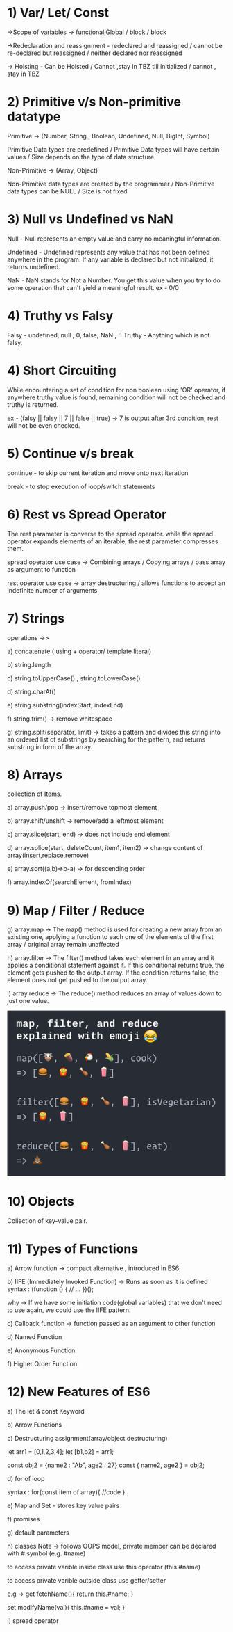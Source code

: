 <h1>1) Var/ Let/ Const  </h1>

->Scope of variables -> functional,Global / block / block

->Redeclaration and reassignment - redeclared and reassigned / cannot be re-declared but reassigned / neither declared nor reassigned

-> Hoisting - Can be Hoisted / Cannot ,stay in TBZ till initialized / cannot , stay in TBZ

<h1>2) Primitive v/s Non-primitive datatype  </h1>

Primitive -> (Number, String , Boolean, Undefined, Null, BigInt, Symbol)

Primitive Data types are predefined / Primitive Data types will have certain values / Size depends on the type of data structure.

Non-Primitive -> (Array, Object)

Non-Primitive data types are created by the programmer / Non-Primitive data types can be NULL / Size is not fixed

<h1>3) Null vs Undefined vs NaN </h1>

Null - Null represents an empty value and carry no meaningful information.

Undefined - Undefined represents any value that has not been defined anywhere in the program.
If any variable is declared but not initialized, it returns undefined.

NaN - NaN stands for Not a Number. You get this value when you try to do some operation that can't yield a meaningful result. ex - 0/0

<h1>4) Truthy vs Falsy </h1>

Falsy - undefined, null , 0, false, NaN , ''
Truthy - Anything which is not falsy.

<h1>4) Short Circuiting </h1>

While encountering a set of condition for non boolean using 'OR' operator, if anywhere truthy value is found,
remaining condition will not be checked and truthy is returned.

ex - (falsy || falsy || 7 || false || true) -> 7 is output
after 3rd condition, rest will not be even checked.

<h1> 5) Continue v/s break   </h1>

continue - to skip current iteration and move onto next iteration

break - to stop execution of loop/switch statements

<h1> 6) Rest vs Spread Operator </h1>

The rest parameter is converse to the spread operator. while the spread operator expands elements of an iterable, the rest parameter compresses them.

spread operator use case -> Combining arrays / Copying arrays / pass array as argument to function

rest operator use case -> array destructuring / allows functions to accept an indefinite number of arguments

<h1> 7) Strings </h1>

operations ->>

a) concatenate ( using + operator/ template literal)

b) string.length

c) string.toUpperCase() , string.toLowerCase()

d) string.charAt()

e) string.substring(indexStart, indexEnd)

f) string.trim() -> remove whitespace

g) string.split(separator, limit) -> takes a pattern and divides this string into an ordered list of substrings by searching for the pattern, and returns substring in form of the array.

<h1> 8) Arrays </h1>

collection of Items.

a) array.push/pop -> insert/remove topmost element

b) array.shift/unshift -> remove/add a leftmost element 

c) array.slice(start, end) -> does not include end element

d) array.splice(start, deleteCount, item1, item2) -> change content of array(insert,replace,remove)

e) array.sort((a,b)=>b-a) -> for descending order 

f) array.indexOf(searchElement, fromIndex)

<h1>9) Map / Filter / Reduce</h1>

g) array.map -> The map() method is used for creating a new array from an existing one, applying a function to each one of the elements of the first array / original array remain unaffected

h) array.filter -> The filter() method takes each element in an array and it applies a conditional statement against it. If this conditional returns true, the element gets pushed to the output array. If the condition returns false, the element does not get pushed to the output array. 

i) array.reduce -> The reduce() method reduces an array of values down to just one value.

![Difference](Map_Filter_Reduce.png)

<h1>10) Objects </h1>

Collection of key-value pair.

<h1>11) Types of Functions </h1>

a) Arrow function -> compact alternative , introduced in ES6

b) IIFE (Immediately Invoked Function) -> Runs as soon as it is defined
syntax : (function () {
// …
})();

why -> If we have some initiation code(global variables) that we don't need to use again, we could use the IIFE pattern.

c) Callback function -> function passed as an argument to other function

d) Named Function

e) Anonymous Function

f) Higher Order Function

<h1> 12) New Features of ES6 </h1>

a) The let & const Keyword

b) Arrow Functions

c) Destructuring assignment(array/object destructuring)

let arr1 = [0,1,2,3,4];
let [b1,b2] = arr1;

const obj2 = {name2 : "Ab", age2 : 27}
const { name2, age2 } = obj2;

d) for of loop

syntax : for(const item of array){
//code
}

e) Map and Set - stores key value pairs

f) promises

g) default parameters

h) classes
  Note -> follows OOPS model, private member can be declared with # symbol (e.g. #name)

   to access private varible inside class use this operator (this.#name)

   to access private varible outside class use getter/setter 

   e.g -> get fetchName(){
       return this.#name;
   }

   set modifyName(val){
       this.#name = val;
   }

i) spread operator